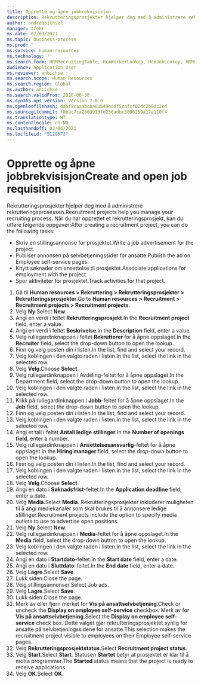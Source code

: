 ```yaml
---
title: Opprette og åpne jobbrekvisisjon
description: Rekrutteringsprosjekter hjelper deg med å administrere rekrutteringsprosessen.
author: andreabichsel
manager: tfehr
ms.date: 02/03/2021
ms.topic: business-process
ms.prod: ''
ms.service: human-resources
ms.technology: ''
ms.search.form: HRMRecruitingTable, HcmWorkerLookUp, HcmJobLookup, HRMRecruitingMedia, HRMRecruitingJobAd, HcmPersonnelManagementWorkspace
audience: Application User
ms.reviewer: anbichse
ms.search.scope: Human Resources
ms.search.region: Global
ms.author: anbichse
ms.search.validFrom: 2016-06-30
ms.dyn365.ops.version: Version 7.0.0
ms.openlocfilehash: da6f9caaabcba81549eddf5cafcf02dc2b0dc2cd
ms.sourcegitcommit: f8bac7ca2803913fd236adbc3806259a17a110f4
ms.translationtype: HT
ms.contentlocale: nb-NO
ms.lasthandoff: 02/06/2021
ms.locfileid: "5129573"
---
```

# <a name="create-and-open-job-requisition"></a><span data-ttu-id="178ab-103">Opprette og åpne jobbrekvisisjon</span><span class="sxs-lookup"><span data-stu-id="178ab-103">Create and open job requisition</span></span>

<span data-ttu-id="178ab-104">Rekrutteringsprosjekter hjelper deg med å administrere rekrutteringsprosessen.</span><span class="sxs-lookup"><span data-stu-id="178ab-104">Recruitment projects help you manage your recruiting process.</span></span> <span data-ttu-id="178ab-105">Når du har opprettet et rekrutteringsprosjekt, kan du utføre følgende oppgaver:</span><span class="sxs-lookup"><span data-stu-id="178ab-105">After creating a recruitment project, you can do the following tasks:</span></span>

- <span data-ttu-id="178ab-106">Skriv en stillingsannonse for prosjektet.</span><span class="sxs-lookup"><span data-stu-id="178ab-106">Write a job advertisement for the project.</span></span>
- <span data-ttu-id="178ab-107">Publiser annonsen på selvbetjeningssider for ansatte.</span><span class="sxs-lookup"><span data-stu-id="178ab-107">Publish the ad on Employee self-service pages.</span></span>
- <span data-ttu-id="178ab-108">Knytt søknader om ansettelse til prosjektet.</span><span class="sxs-lookup"><span data-stu-id="178ab-108">Associate applications for employment with the project.</span></span>
- <span data-ttu-id="178ab-109">Spor aktiviteter for prosjektet.</span><span class="sxs-lookup"><span data-stu-id="178ab-109">Track activities for that project.</span></span> 

1. <span data-ttu-id="178ab-110">Gå til **Human resources > Rekruttering > Rekrutteringsprosjekter > Rekrutteringsprosjekter**.</span><span class="sxs-lookup"><span data-stu-id="178ab-110">Go to **Human resources > Recruitment > Recruitment projects > Recruitment projects**.</span></span>
2. <span data-ttu-id="178ab-111">Velg **Ny**.</span><span class="sxs-lookup"><span data-stu-id="178ab-111">Select **New**.</span></span>
3. <span data-ttu-id="178ab-112">Angi en verdi i feltet **Rekrutteringsprosjekt**.</span><span class="sxs-lookup"><span data-stu-id="178ab-112">In the **Recruitment project** field, enter a value.</span></span>
4. <span data-ttu-id="178ab-113">Angi en verdi i feltet **Beskrivelse**.</span><span class="sxs-lookup"><span data-stu-id="178ab-113">In the **Description** field, enter a value.</span></span>
5. <span data-ttu-id="178ab-114">Velg rullegardinknappen i feltet **Rekrutterer** for å åpne oppslaget.</span><span class="sxs-lookup"><span data-stu-id="178ab-114">In the **Recruiter** field, select the drop-down button to open the lookup.</span></span>
6. <span data-ttu-id="178ab-115">Finn og velg posten din i listen.</span><span class="sxs-lookup"><span data-stu-id="178ab-115">In the list, find and select your record.</span></span>
7. <span data-ttu-id="178ab-116">Velg koblingen i den valgte raden i listen.</span><span class="sxs-lookup"><span data-stu-id="178ab-116">In the list, select the link in the selected row.</span></span>
8. <span data-ttu-id="178ab-117">Velg **Velg**.</span><span class="sxs-lookup"><span data-stu-id="178ab-117">Choose **Select**.</span></span>
9. <span data-ttu-id="178ab-118">Velg rullegardinknappen i Avdeling-feltet for å åpne oppslaget.</span><span class="sxs-lookup"><span data-stu-id="178ab-118">In the Department field, select the drop-down button to open the lookup.</span></span>
10. <span data-ttu-id="178ab-119">Velg koblingen i den valgte raden i listen.</span><span class="sxs-lookup"><span data-stu-id="178ab-119">In the list, select the link in the selected row.</span></span>
11. <span data-ttu-id="178ab-120">Klikk på rullegardinknappen i **Jobb**-feltet for å åpne oppslaget.</span><span class="sxs-lookup"><span data-stu-id="178ab-120">In the **Job** field, select the drop-down button to open the lookup.</span></span>
12. <span data-ttu-id="178ab-121">Finn og velg posten din i listen.</span><span class="sxs-lookup"><span data-stu-id="178ab-121">In the list, find and select your record.</span></span>
13. <span data-ttu-id="178ab-122">Velg koblingen i den valgte raden i listen.</span><span class="sxs-lookup"><span data-stu-id="178ab-122">In the list, select the link in the selected row.</span></span>
14. <span data-ttu-id="178ab-123">Angi et tall i feltet **Antall ledige stillinger**.</span><span class="sxs-lookup"><span data-stu-id="178ab-123">In the **Number of openings field**, enter a number.</span></span>
15. <span data-ttu-id="178ab-124">Velg rullegardinknappen i **Ansettelsesansvarlig**-feltet for å åpne oppslaget.</span><span class="sxs-lookup"><span data-stu-id="178ab-124">In the **Hiring manager** field, select the drop-down button to open the lookup.</span></span>
16. <span data-ttu-id="178ab-125">Finn og velg posten din i listen.</span><span class="sxs-lookup"><span data-stu-id="178ab-125">In the list, find and select your record.</span></span>
17. <span data-ttu-id="178ab-126">Velg koblingen i den valgte raden i listen.</span><span class="sxs-lookup"><span data-stu-id="178ab-126">In the list, select the link in the selected row.</span></span>
18. <span data-ttu-id="178ab-127">Velg **Velg**.</span><span class="sxs-lookup"><span data-stu-id="178ab-127">Choose **Select**.</span></span>
19. <span data-ttu-id="178ab-128">Angi en dato i **Søknadsfrist**-feltet.</span><span class="sxs-lookup"><span data-stu-id="178ab-128">In the **Application deadline** field, enter a date.</span></span>
20. <span data-ttu-id="178ab-129">Velg **Media**.</span><span class="sxs-lookup"><span data-stu-id="178ab-129">Select **Media**.</span></span> <span data-ttu-id="178ab-130">Rekrutteringsprosjekter inkluderer muligheten til å angi mediekanaler som skal brukes til å annonsere ledige stillinger.</span><span class="sxs-lookup"><span data-stu-id="178ab-130">Recruitment projects include the option to specify media outlets to use to advertise open positions.</span></span>  
21. <span data-ttu-id="178ab-131">Velg **Ny**.</span><span class="sxs-lookup"><span data-stu-id="178ab-131">Select **New**.</span></span>
22. <span data-ttu-id="178ab-132">Velg rullegardinknappen i **Media**-feltet for å åpne oppslaget.</span><span class="sxs-lookup"><span data-stu-id="178ab-132">In the **Media** field, select the drop-down button to open the lookup.</span></span>
23. <span data-ttu-id="178ab-133">Velg koblingen i den valgte raden i listen.</span><span class="sxs-lookup"><span data-stu-id="178ab-133">In the list, select the link in the selected row.</span></span>
24. <span data-ttu-id="178ab-134">Angi en dato i **Startdato**-feltet.</span><span class="sxs-lookup"><span data-stu-id="178ab-134">In the **Start date** field, enter a date.</span></span>
25. <span data-ttu-id="178ab-135">Angi en dato i **Sluttdato**-feltet.</span><span class="sxs-lookup"><span data-stu-id="178ab-135">In the **End date** field, enter a date.</span></span>
26. <span data-ttu-id="178ab-136">Velg **Lagre**.</span><span class="sxs-lookup"><span data-stu-id="178ab-136">Select **Save**.</span></span>
27. <span data-ttu-id="178ab-137">Lukk siden.</span><span class="sxs-lookup"><span data-stu-id="178ab-137">Close the page.</span></span>
28. <span data-ttu-id="178ab-138">Velg stillingsannonser.</span><span class="sxs-lookup"><span data-stu-id="178ab-138">Select Job ads.</span></span>
29. <span data-ttu-id="178ab-139">Velg **Lagre**.</span><span class="sxs-lookup"><span data-stu-id="178ab-139">Select **Save**.</span></span>
30. <span data-ttu-id="178ab-140">Lukk siden.</span><span class="sxs-lookup"><span data-stu-id="178ab-140">Close the page.</span></span>
31. <span data-ttu-id="178ab-141">Merk av eller fjern merket for **Vis på ansattselvbetjening**.</span><span class="sxs-lookup"><span data-stu-id="178ab-141">Check or uncheck the **Display on employee self-service** checkbox.</span></span> <span data-ttu-id="178ab-142">Merk av for **Vis på ansattselvbetjening**.</span><span class="sxs-lookup"><span data-stu-id="178ab-142">Select the **Display on employee self-service** check box.</span></span> <span data-ttu-id="178ab-143">Dette valget gjør rekrutteringsprosjektet synlig for ansatte på selvbetjeningssidene for ansatte.</span><span class="sxs-lookup"><span data-stu-id="178ab-143">This selection makes the recruitment project visible to employees on their Employee self-service pages.</span></span>
32. <span data-ttu-id="178ab-144">Velg **Rekrutteringsprosjektstatus**.</span><span class="sxs-lookup"><span data-stu-id="178ab-144">Select **Recruitment project status**.</span></span>
33. <span data-ttu-id="178ab-145">Velg **Start**.</span><span class="sxs-lookup"><span data-stu-id="178ab-145">Select **Start**.</span></span> <span data-ttu-id="178ab-146">Statusen **Startet** betyr at prosjektet er klar til å motta programmer.</span><span class="sxs-lookup"><span data-stu-id="178ab-146">The **Started** status means that the project is ready to receive applications.</span></span>  
34. <span data-ttu-id="178ab-147">Velg **OK**.</span><span class="sxs-lookup"><span data-stu-id="178ab-147">Select **OK**.</span></span>